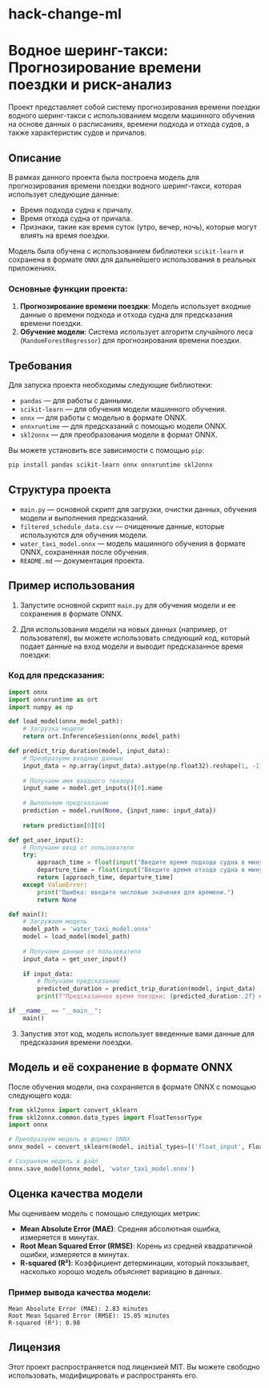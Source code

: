 # hack-change-ml
# Водное шеринг-такси: Прогнозирование времени поездки и риск-анализ

Проект представляет собой систему прогнозирования времени поездки водного шеринг-такси с использованием модели машинного обучения на основе данных о расписаниях, времени подхода и отхода судов, а также характеристик судов и причалов.

## Описание

В рамках данного проекта была построена модель для прогнозирования времени поездки водного шеринг-такси, которая использует следующие данные:

- Время подхода судна к причалу.
- Время отхода судна от причала.
- Признаки, такие как время суток (утро, вечер, ночь), которые могут влиять на время поездки.

Модель была обучена с использованием библиотеки `scikit-learn` и сохранена в формате `ONNX` для дальнейшего использования в реальных приложениях.

### Основные функции проекта:
1. **Прогнозирование времени поездки**: Модель использует входные данные о времени подхода и отхода судна для предсказания времени поездки.
2. **Обучение модели**: Система использует алгоритм случайного леса (`RandomForestRegressor`) для прогнозирования времени поездки.

## Требования

Для запуска проекта необходимы следующие библиотеки:

- `pandas` — для работы с данными.
- `scikit-learn` — для обучения модели машинного обучения.
- `onnx` — для работы с моделью в формате ONNX.
- `onnxruntime` — для предсказаний с помощью модели ONNX.
- `skl2onnx` — для преобразования модели в формат ONNX.

Вы можете установить все зависимости с помощью `pip`:

```bash
pip install pandas scikit-learn onnx onnxruntime skl2onnx
```

## Структура проекта

- `main.py` — основной скрипт для загрузки, очистки данных, обучения модели и выполнения предсказаний.
- `filtered_schedule_data.csv` — очищенные данные, которые используются для обучения модели.
- `water_taxi_model.onnx` — модель машинного обучения в формате ONNX, сохраненная после обучения.
- `README.md` — документация проекта.

## Пример использования

1. Запустите основной скрипт `main.py` для обучения модели и ее сохранения в формате ONNX.

2. Для использования модели на новых данных (например, от пользователя), вы можете использовать следующий код, который подает данные на вход модели и выводит предсказанное время поездки:

### Код для предсказания:

```python
import onnx
import onnxruntime as ort
import numpy as np

def load_model(onnx_model_path):
    # Загрузка модели
    return ort.InferenceSession(onnx_model_path)

def predict_trip_duration(model, input_data):
    # Преобразуем входные данные
    input_data = np.array(input_data).astype(np.float32).reshape(1, -1)
    
    # Получаем имя входного тензора
    input_name = model.get_inputs()[0].name
    
    # Выполняем предсказание
    prediction = model.run(None, {input_name: input_data})
    
    return prediction[0][0]

def get_user_input():
    # Получаем ввод от пользователя
    try:
        approach_time = float(input("Введите время подхода судна в минутах от начала суток: "))
        departure_time = float(input("Введите время отхода судна в минутах от начала суток: "))
        return [approach_time, departure_time]
    except ValueError:
        print("Ошибка: введите числовые значения для времени.")
        return None

def main():
    # Загружаем модель
    model_path = 'water_taxi_model.onnx'
    model = load_model(model_path)
    
    # Получаем данные от пользователя
    input_data = get_user_input()
    
    if input_data:
        # Получаем предсказание
        predicted_duration = predict_trip_duration(model, input_data)
        print(f"Предсказанное время поездки: {predicted_duration:.2f} минут")

if __name__ == "__main__":
    main()
```

3. Запустив этот код, модель использует введенные вами данные для предсказания времени поездки.

## Модель и её сохранение в формате ONNX

После обучения модели, она сохраняется в формате ONNX с помощью следующего кода:

```python
from skl2onnx import convert_sklearn
from skl2onnx.common.data_types import FloatTensorType
import onnx

# Преобразуем модель в формат ONNX
onnx_model = convert_sklearn(model, initial_types=[('float_input', FloatTensorType([None, X_train_scaled.shape[1]]))])

# Сохраняем модель в файл
onnx.save_model(onnx_model, 'water_taxi_model.onnx')
```

## Оценка качества модели

Мы оцениваем модель с помощью следующих метрик:

- **Mean Absolute Error (MAE)**: Средняя абсолютная ошибка, измеряется в минутах.
- **Root Mean Squared Error (RMSE)**: Корень из средней квадратичной ошибки, измеряется в минутах.
- **R-squared (R²)**: Коэффициент детерминации, который показывает, насколько хорошо модель объясняет вариацию в данных.

### Пример вывода качества модели:

```
Mean Absolute Error (MAE): 2.83 minutes
Root Mean Squared Error (RMSE): 15.05 minutes
R-squared (R²): 0.98
```

## Лицензия

Этот проект распространяется под лицензией MIT. Вы можете свободно использовать, модифицировать и распространять его.
